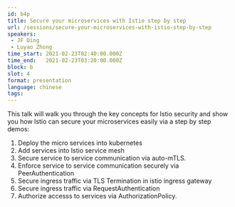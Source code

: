 ```yaml
---
id: b4p
title: Secure your microservices with Istio step by step
url: /sessions/secure-your-microservices-with-istio-step-by-step
speakers:
 - JF Ding
 - Luyao Zhong
time_start: 2021-02-23T02:40:00.000Z
time_end:   2021-02-23T03:20:00.000Z
block: b
slot: 4
format: presentation 
language: chinese
tags:
---
```


This talk will walk you through the key concepts for Istio security and show you how Istio can secure your microservices easily via a step by step demos: 

1. Deploy the micro services into kubernetes
2. Add services into Istio service mesh
3. Secure service to service communication via auto-mTLS.
4. Enforce service to service communication securely via PeerAuthentication
5. Secure ingress traffic via TLS Termination in istio ingress gateway
6. Secure ingress traffic via RequestAuthentication 
7. Authorize accesss to services via AuthorizationPolicy.
